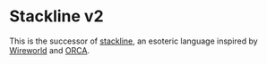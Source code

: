 # Stackline v2

This is the successor of [stackline](https://github.com/adri326/stackline), an esoteric language inspired by [Wireworld](https://mathworld.wolfram.com/WireWorld.html) and [ORCA](https://github.com/hundredrabbits/Orca).

